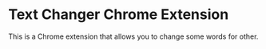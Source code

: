 # Text Changer Chrome Extension

This is a Chrome extension that allows you to change some words for other.
